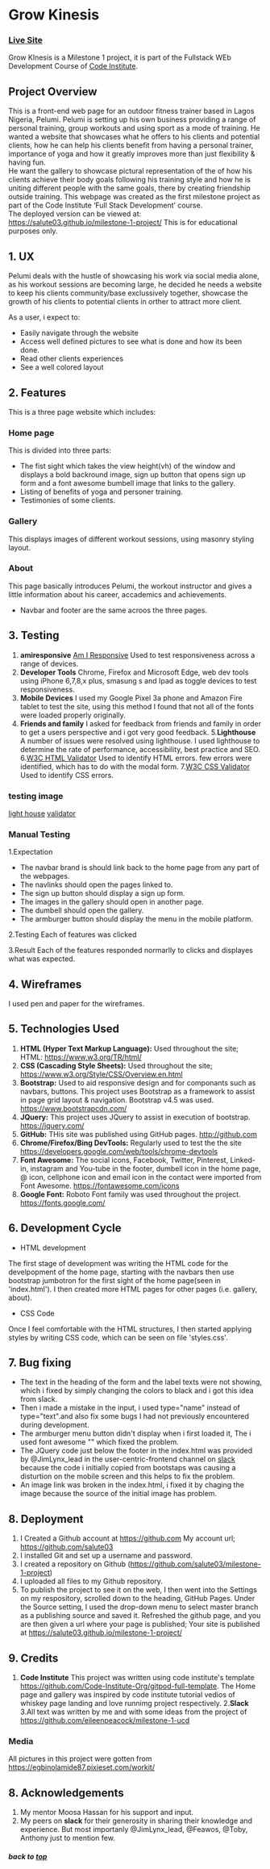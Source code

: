 # Grow Kinesis

### [Live Site](https://salute03.github.io/milestone-1-project/)
Grow KInesis is a Milestone 1 project, it is part of the Fullstack WEb Development Course of [Code Institute](https://codeinstitute.net/).


## Project Overview

This is a front-end web page for an outdoor fitness trainer based in Lagos Nigeria, Pelumi.  Pelumi is setting up his own business providing a range of personal training, group workouts and using sport as a mode of training.
He wanted a website that showcases what he offers to his clients and potential clients, how he can help his clients benefit from having a personal trainer, importance of yoga and how it greatly improves more than just flexibility & having fun.  
He want the gallery to showcase pictural representation of the of how his clients achieve their body goals following his training style and how he is uniting different people with the same goals, there by creating friendship outside training.
This webpage was created as the first milestone project as part of the Code Institute ‘Full Stack Development’ course.  
The deployed version can be viewed at: https://salute03.github.io/milestone-1-project/
This is for educational purposes only.

## 1. UX

Pelumi deals with the hustle of showcasing his work via social media alone, as his workout sessions are becoming large, he decided he needs a website to keep his clients community/base exclussively together, showcase the growth of his clients to potential clients in orther to attract more client.

As a user, i expect to:
* Easily navigate through the website
* Access well defined pictures to see what is done and how its been done.
* Read other clients experiences
* See a well colored layout

## 2. Features

This is a three page website which includes:

### Home page 
This is divided into three parts:
* The fist sight which takes the view height(vh) of the window and displays a bold backround image, sign up button that opens sign up form and a font awesome bumbell image that links to the gallery.
* Listing of benefits of yoga and personer training.
* Testimonies of some clients.

### Gallery 
This displays images of different workout sessions, using masonry styling layout.

### About
This page basically introduces Pelumi, the workout instructor and gives a little information about his career, accademics and achievements.

* Navbar and footer are the same acroos the three pages.


## 3. Testing

1. **amiresponsive** [Am I Responsive](http://ami.responsivedesign.is/) Used to test responsiveness across a range of devices.
2. **Developer Tools** Chrome, Firefox and Microsoft Edge, web dev tools using iPhone 6,7,8,x plus, smasung s and Ipad as toggle devices to test responsiveness.
3. **Mobile Devices** I used my Google Pixel 3a phone and Amazon Fire tablet to test the site, using this method I found that not all of the fonts were loaded properly originally.
4. **Friends and family** I asked for feedback from friends and family in order to get a users perspective and i got very good feedback.
5.**Lighthouse** A number of issues were resolved using lighthouse. I used lighthouse to determine the rate of performance, accessibility, best practice and SEO.
6.[W3C HTML Validator](https://validator.w3.org/) Used to identify HTML errors. few errors were identified, which has to do with the modal form.
7.[W3C CSS Validator](https://jigsaw.w3.org/css-validator/) Used to identify CSS errors.

### testing image
[light house](assets/images/test.jpg)
[validator](asstes/images/test2.jpg)

### Manual Testing

1.Expectation 
* The navbar brand is should link back to the home page from any part of the webpages.
* The navlinks should open the pages linked to.
* The sign up button should display a sign up form.
* The images in the gallery should open in another page.
* The dumbell should open the gallery.
* The armburger button should display the menu in the mobile platform.

2.Testing
Each of features was clicked

3.Result
Each of the features responded normarlly to clicks and displayes what was expected.

## 4. Wireframes
I used pen and paper for the wireframes.

## 5. Technologies Used

1. **HTML (Hyper Text Markup Language):** Used throughout the site;  
   HTML: https://www.w3.org/TR/html/ 
2. **CSS (Cascading Style Sheets):** Used throughout the site;
   https://www.w3.org/Style/CSS/Overview.en.html
3. **Bootstrap:** Used to aid responsive design and for componants such as navbars, buttons. This project uses Bootstrap as a framework to assist in page grid layout & navigation.  Bootstrap v4.5 was used.
   https://www.bootstrapcdn.com/
4. **JQuery:** This project uses JQuery to assist in execution of bootstrap.
   https://jquery.com/
5. **GitHub:** THis site was published using GitHub pages.
   http://github.com
6. **Chrome/Firefox/Bing DevTools:** Regularly used to test the the site 
   https://developers.google.com/web/tools/chrome-devtools
7. **Font Awesome:** The social icons,  Facebook, Twitter, Pinterest, Linked-in, instagram and You-tube  in the footer, dumbell icon in the home page, @ icon, cellphone icon and email icon in the contact  were imported from Font Awesome. 
   https://fontawesome.com/icons
8. **Google Font:** Roboto Font family was used throughout the project.
   https://fonts.google.com/

## 6. Development Cycle

* HTML development

The first stage of development was writing the HTML code for the develpopment of the home page, starting with the navbars then use bootstrap jumbotron for the first sight of the home page(seen in 'index.html').
I then created more HTML pages for other pages (i.e. gallery, about).

* CSS Code

Once I feel comfortable with the HTML structures, I then started applying styles by writing CSS code, which can be seen on file 'styles.css'.


## 7. Bug fixing

* The text in the heading of the form and the label texts were not showing, which i fixed by simply changing the colors to black and i got this idea from slack.
* Then i made a mistake in the input, i used type="name" instead of type="text".and also fix some bugs I had not previously encountered during development.
* The armburger menu button didn't display when i first loaded it, The i used font awesome "<i class="fas fa-bars"></i>" which fixed the problem.
* The JQuery code just below the footer in the index.html was provided by @JimLynx_lead in the user-centric-frontend channel on [slack](https/slack.com) because the code i initially copied from bootstaps  was causing a disturtion on the mobile screen and this helps to fix the problem.
* An image link was broken in the index.html, i fixed it by chaging the image because the source of the initial image has problem.


## 8. Deployment

1. I Created a Github account at https://github.com
   My account url; https://github.com/salute03
2. I installed Git and set up a username and password.
3. I created a repository on Github (https://github.com/salute03/milestone-1-project)
4. I uploaded all files to my Github repository.
6. To publish the project to see it on the web, I then went into the Settings on my respository, scrolled down to the heading, GitHub Pages. Under the Source setting, I used the drop-down menu to select master branch as a publishing source and saved it. Refreshed the github page, and you are then given a url where your page is published;
Your site is published at https://salute03.github.io/milestone-1-project/

## 9. Credits

1. **Code Institute**
This project was written using code institute's template https://github.com/Code-Institute-Org/gitpod-full-template. The Home page and gallery was inspired by code institute tutorial vedios of whiskey page landing and love runnimg project respectively.
2.**Slack**
3.All text was written by me and with some ideas from the project of https://github.com/eileenpeacock/milestone-1-ucd


### Media
All pictures in this project were gotten from https://egbinolamide87.pixieset.com/workit/

## 8. Acknowledgements

1.  My mentor Moosa Hassan for his support and input.
2.  My peers on **slack** for their generosity in sharing their knowledge and experience. But most importanly @JimLynx_lead, @Feawos, @Toby, Anthony just to mention few.

##### back to [top](#table-of-contents)
                  